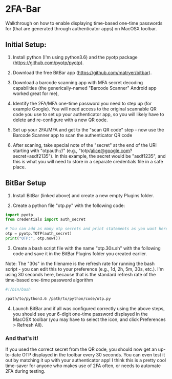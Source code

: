 # 2FA-Bar
Walkthrough on how to enable displaying time-based one-time passwords for (that are generated through authenticator apps) on MacOSX toolbar.


## Initial Setup:
1. Install python (I'm using python3.6) and the pyotp package (https://github.com/pyotp/pyotp).

2. Download the free BitBar app (https://github.com/matryer/bitbar).

3. Download a barcode scanning app with MFA secret decoding capabilities (the generically-named "Barcode Scanner" Android app worked great for me),

4. Identify the 2FA/MFA one-time password you need to step up (for example Google). You will need access to the original scannable QR code you use to set up your authenticator app, so you will likely have to delete and re-configure with a new QR code.

5. Set up your 2FA/MFA and get to the "scan QR code" step - now use the Barcode Scanner app to scan the authenticator QR code 

6. After scaning, take special note of the "secret" at the end of the URI starting with "otpauth://" (e.g., "totp/alice@google.com?secret=asdf2135"). In this example, the secret would be "asdf1235", and this is what you will need to store in a separate credentials file in a safe place.


## BitBar Setup
1. Install BitBar (linked above) and create a new empty Plugins folder.

2. Create a python file "otp.py" with the following code:
```python
import pyotp
from credentials import auth_secret

# You can add as many otp secrets and print statements as you want here ...
otp = pyotp.TOTP(auth_secret)
print("OTP:", otp.now())
```

3. Create a bash script file with the name "otp.30s.sh" with the following code and save it in the BitBar Plugins folder you created earlier. 

Note: The "30s" in the filename is the refresh rate for running the bash script - you can edit this to your preference (e.g., 1d, 2h, 5m, 30s, etc.). I'm using 30 seconds here, because that is the standard refresh rate of the time-based one-time password algorithm

``` bash
#!/bin/bash

/path/to/python3.6 /path/to/python/code/otp.py

```

4. Launch BitBar and if all was configured correctly using the above steps, you should see your 6-digit one-time password displayed in the MacOSX toolbar (you may have to select the icon, and click Preferences > Refresh All).

### And that's it! 

If you used the correct secret from the QR code, you should now get an up-to-date OTP displayed in the toolbar every 30 seconds. You can even test it out by matching it up with your authenticator app! I think this is a pretty cool time-saver for anyone who makes use of 2FA often, or needs to automate 2FA during testing.
